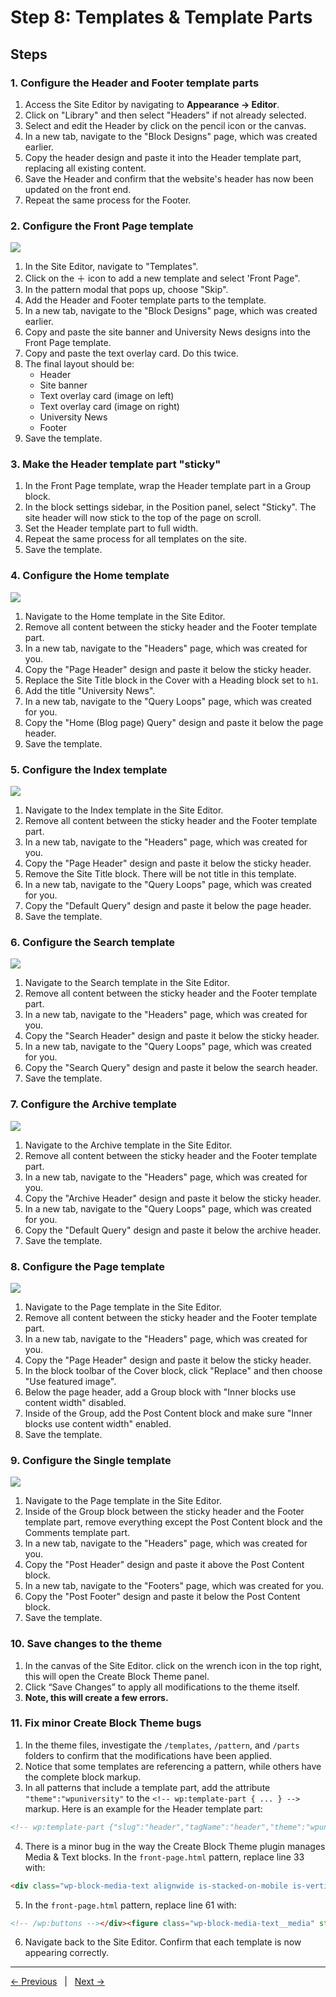 # Step 8: Templates & Template Parts

## Steps

### 1. Configure the Header and Footer template parts

1. Access the Site Editor by navigating to **Appearance → Editor**.
2. Click on "Library" and then select "Headers" if not already selected. 
3. Select and edit the Header by click on the pencil icon or the canvas.
4. In a new tab, navigate to the "Block Designs" page, which was created earlier.
5. Copy the header design and paste it into the Header template part, replacing all existing content.
6. Save the Header and confirm that the website's header has now been updated on the front end.
7. Repeat the same process for the Footer.

### 2. Configure the Front Page template
<img src="screenshots/front-page.jpg">

1. In the Site Editor, navigate to "Templates".
2. Click on the ＋ icon to add a new template and select 'Front Page".
3. In the pattern modal that pops up, choose "Skip".
4. Add the Header and Footer template parts to the template.
5. In a new tab, navigate to the "Block Designs" page, which was created earlier.
6. Copy and paste the site banner and University News designs into the Front Page template.
7. Copy and paste the text overlay card. Do this twice.
8. The final layout should be:
    - Header
    - Site banner
    - Text overlay card (image on left)
    - Text overlay card (image on right)
    - University News
    - Footer
9. Save the template.

### 3. Make the Header template part "sticky"

1. In the Front Page template, wrap the Header template part in a Group block.
2. In the block settings sidebar, in the Position panel, select "Sticky". The site header will now stick to the top of the page on scroll.
3. Set the Header template part to full width.
4. Repeat the same process for all templates on the site.
5. Save the template.

### 4. Configure the Home template
<img src="screenshots/home.jpg">

1. Navigate to the Home template in the Site Editor.
2. Remove all content between the sticky header and the Footer template part.
3. In a new tab, navigate to the "Headers" page, which was created for you.
4. Copy the "Page Header" design and paste it below the sticky header. 
5. Replace the Site Title block in the Cover with a Heading block set to `h1`.
6. Add the title "University News".
7. In a new tab, navigate to the "Query Loops" page, which was created for you.
8. Copy the "Home (Blog page) Query" design and paste it below the page header.
9. Save the template.

### 5. Configure the Index template
<img src="screenshots/index.jpg">

1. Navigate to the Index template in the Site Editor.
2. Remove all content between the sticky header and the Footer template part.
3. In a new tab, navigate to the "Headers" page, which was created for you.
5. Copy the "Page Header" design and paste it below the sticky header. 
5. Remove the Site Title block. There will be not title in this template.
6. In a new tab, navigate to the "Query Loops" page, which was created for you.
7. Copy the "Default Query" design and paste it below the page header.
8. Save the template.

### 6. Configure the Search template
<img src="screenshots/search.jpg">

1. Navigate to the Search template in the Site Editor.
2. Remove all content between the sticky header and the Footer template part.
3. In a new tab, navigate to the "Headers" page, which was created for you.
4. Copy the "Search Header" design and paste it below the sticky header. 
6. In a new tab, navigate to the "Query Loops" page, which was created for you.
7. Copy the "Search Query" design and paste it below the search header.
8. Save the template.

### 7. Configure the Archive template
<img src="screenshots/archive.jpg">

1. Navigate to the Archive template in the Site Editor.
2. Remove all content between the sticky header and the Footer template part.
3. In a new tab, navigate to the "Headers" page, which was created for you.
4. Copy the "Archive Header" design and paste it below the sticky header. 
6. In a new tab, navigate to the "Query Loops" page, which was created for you.
7. Copy the "Default Query" design and paste it below the archive header.
8. Save the template.

### 8. Configure the Page template
<img src="screenshots/page.jpg">

1. Navigate to the Page template in the Site Editor.
2. Remove all content between the sticky header and the Footer template part.
3. In a new tab, navigate to the "Headers" page, which was created for you.
4. Copy the "Page Header" design and paste it below the sticky header. 
5. In the block toolbar of the Cover block, click "Replace" and then choose "Use featured image".
6. Below the page header, add a Group block with "Inner blocks use content width" disabled.
7. Inside of the Group, add the Post Content block and make sure "Inner blocks use content width" enabled.
8. Save the template.

### 9. Configure the Single template
<img src="screenshots/single.jpg">

1. Navigate to the Page template in the Site Editor.
2. Inside of the Group block between the sticky header and the Footer template part, remove everything except the Post Content block and the Comments template part.
3. In a new tab, navigate to the "Headers" page, which was created for you.
4. Copy the "Post Header" design and paste it above the Post Content block. 
5. In a new tab, navigate to the "Footers" page, which was created for you.
6. Copy the "Post Footer" design and paste it below the Post Content block. 
8. Save the template.

### 10. Save changes to the theme
1. In the canvas of the Site Editor. click on the wrench icon in the top right, this will open the Create Block Theme panel.
2. Click “Save Changes” to apply all modifications to the theme itself.
3. **Note, this will create a few errors.**

### 11. Fix minor Create Block Theme bugs
1. In the theme files, investigate the `/templates`, `/pattern`, and `/parts` folders to confirm that the modifications have been applied.
2. Notice that some templates are referencing a pattern, while others have the complete block markup.
3. In all patterns that include a template part, add the attribute `"theme":"wpuniversity"` to the `<!-- wp:template-part { ... } -->` markup. Here is an example for the Header template part:
```html
<!-- wp:template-part {"slug":"header","tagName":"header","theme":"wpuniversity"} /-->
```
4. There is a minor bug in the way the Create Block Theme plugin manages Media & Text blocks. In the `front-page.html` pattern, replace line 33 with:
```html
<div class="wp-block-media-text alignwide is-stacked-on-mobile is-vertically-aligned-center is-image-fill is-style-text-overlay" style="margin-top:var(--wp--preset--spacing--50);margin-bottom:var(--wp--preset--spacing--50)"><figure class="wp-block-media-text__media" style="background-image:url(<?php echo esc_url( get_stylesheet_directory_uri() ); ?>/assets/images/lecture-hall-1024x768.jpg);background-position:50% 50%"><img src="<?php echo esc_url( get_stylesheet_directory_uri() ); ?>/assets/images/lecture-hall-1024x768.jpg" alt="" class="wp-image-41 size-full"/></figure><div class="wp-block-media-text__content"><!-- wp:heading {"style":{"spacing":{"margin":{"top":"0","bottom":"0"}}},"fontSize":"x-large"} -->
```
5. In the `front-page.html` pattern, replace line 61 with:
```html
<!-- /wp:buttons --></div><figure class="wp-block-media-text__media" style="background-image:url(<?php echo esc_url( get_stylesheet_directory_uri() ); ?>/assets/images/campus-1-1024x768.jpg);background-position:50% 50%"><img src="<?php echo esc_url( get_stylesheet_directory_uri() ); ?>/assets/images/campus-1-1024x768.jpg" alt="" class="wp-image-224 size-full"/></figure></div>
```
6. Navigate back to the Site Editor. Confirm that each template is now appearing correctly.

---
[← Previous](/steps/step-7/readme.md) &nbsp;&nbsp;|&nbsp;&nbsp; [Next →](/steps/step-9/readme.md)